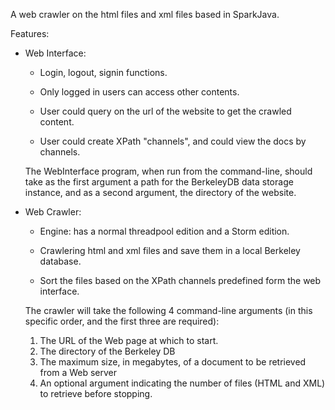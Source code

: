 A web crawler on the html files and xml files based in SparkJava.

Features:

+ Web Interface:

  + Login, logout, signin functions.

  + Only logged in users can access other contents.

  + User could query on the url of the website to get the crawled content.

  + User could create XPath "channels", and could view the docs by channels.
  
  The WebInterface program, when run from the command-line, should take as the first argument a path for the BerkeleyDB data storage instance, and as a second argument, the directory of the website.


+ Web Crawler: 

  + Engine: has a normal threadpool edition and a Storm edition.

  + Crawlering html and xml files and save them in a local Berkeley database.

  + Sort the files based on the XPath channels predefined form the web interface.

  The crawler will take the following 4 command-line arguments (in this specific order, and the first three are required):
 
  1. The URL of the Web page at which to start. 
  1. The directory of the Berkeley DB
  1. The maximum size, in megabytes, of a document to be retrieved from a Web server
  1. An optional argument indicating the number of files (HTML and XML) to retrieve before stopping.
